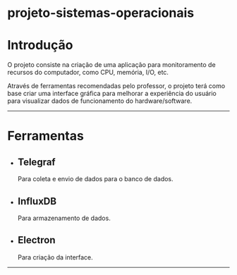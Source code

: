 # projeto-sistemas-operacionais
<h1>Introdução</h1>
<p>O projeto consiste na criação de uma aplicação para monitoramento de recursos do computador, como CPU, memória, I/O, etc.</p>
<p>Através de ferramentas recomendadas pelo professor, o projeto terá como base criar uma interface gráfica para melhorar a experiência do usuário para visualizar dados de funcionamento do hardware/software.</p>
<hr>
<h1>Ferramentas</h1>
<ul>
  <li>
    <h2>Telegraf</h2>
    <p>Para coleta e envio de dados para o banco de dados.</p>
  </li>
  <li>
    <h2>InfluxDB</h2>
    <p>Para armazenamento de dados.</p>
  </li>
  <li>
    <h2>Electron</h2>
    <p>Para criação da interface.</p>
  </li>
</ul>
<hr>
